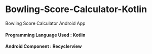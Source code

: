 # Bowling-Score-Calculator-Kotlin
Bowling Score Calculator Android App
#### Programming Language Used : Kotlin
#### Android Component : Recyclerview 
